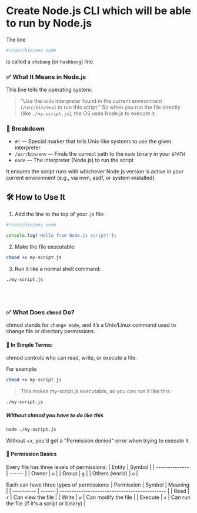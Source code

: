 # Create Node.js CLI which will be able to run by Node.js
The line
```javascript
#!/usr/bin/env node
```
is called a `shebang` (or `hashbang`) line.

### ✅ What It Means in Node.js
This line tells the operating system:

> "Use the `node` interpreter found in the current environment (`/usr/bin/env`) to run this script."
So when you run the file directly (like `./my-script.js`), the OS uses Node.js to execute it.

### 🧠 Breakdown
* `#!` — Special marker that tells Unix-like systems to use the given interpreter
* `/usr/bin/env` — Finds the correct path to the `node` binary in your `$PATH`
* `node` — The interpreter (Node.js) to run the script

It ensures the script runs with whichever Node.js version is active in your current environment (e.g., via nvm, asdf, or system-installed).

## 🛠️ How to Use It
1. Add the line to the top of your .js file:
```javascript
#!/usr/bin/env node

console.log('Hello from Node.js script!');
```

2. Make the file executable:
```bash
chmod +x my-script.js
```

3. Run it like a normal shell command:
```bash
./my-script.js
```


<br>
<br>

### ✅ What Does `chmod` Do?
chmod stands for `change mode`, and it’s a Unix/Linux command used to change file or directory permissions.


#### 🧠 In Simple Terms:
chmod controls who can read, write, or execute a file.

For example:
```bash
chmod +x my-script.js
```

> This makes my-script.js executable, so you can run it like this:

```bash
./my-script.js
```

##### Without chmod you have to do like this
```bash
node ./my-script.js
```
Without +x, you'd get a "Permission denied" error when trying to execute it.

#### 🔐 Permission Basics
Every file has three levels of permissions:
| Entity         | Symbol |
| -------------- | ------ |
| Owner          | `u`    |
| Group          | `g`    |
| Others (world) | `o`    |


Each can have three types of permissions:
| Permission | Symbol | Meaning                                       |
| ---------- | ------ | --------------------------------------------- |
| Read       | `r`    | Can view the file                             |
| Write      | `w`    | Can modify the file                           |
| Execute    | `x`    | Can run the file (if it's a script or binary) |



